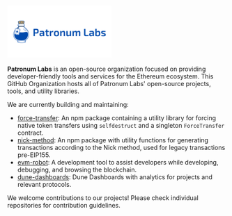 <img alt="patronum labs logo" src="../assets/LogoBanner.png" width="auto" height="120">

**Patronum Labs** is an open-source organization focused on providing developer-friendly tools and services for the Ethereum ecosystem. This GitHub Organization hosts all of Patronum Labs' open-source projects, tools, and utility libraries.

We are currently building and maintaining:

* [force-transfer](https://github.com/Patronum-Labs/force-transfer): An npm package containing a utility library for forcing native token transfers using `selfdestruct` and a singleton `ForceTransfer` contract.
* [nick-method](https://github.com/Patronum-Labs/nick-method): An npm package with utility functions for generating transactions according to the Nick method, used for legacy transactions pre-EIP155.
* [evm-robot](https://github.com/Patronum-Labs/evm-robot): A development tool to assist developers while developing, debugging, and browsing the blockchain.
* [dune-dashboards](https://github.com/Patronum-Labs/dune-dashboards): Dune Dashboards with analytics for projects and relevant protocols.

We welcome contributions to our projects! Please check individual repositories for contribution guidelines.


